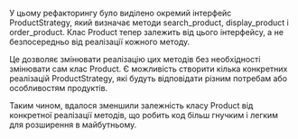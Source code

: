 У цьому рефакторингу було виділено окремий інтерфейс ProductStrategy, який визначає методи search_product, display_product і order_product. Клас Product тепер залежить від цього інтерфейсу, а не безпосередньо від реалізації кожного методу.

Це дозволяє змінювати реалізацію цих методів без необхідності змінювати сам клас Product. Є можливість створити кілька конкретних реалізацій ProductStrategy, які будуть відповідати різним потребам або особливостям продуктів.

Таким чином, вдалося зменшили залежність класу Product від конкретної реалізації методів, що робить код більш гнучким і легким для розширення в майбутньому.